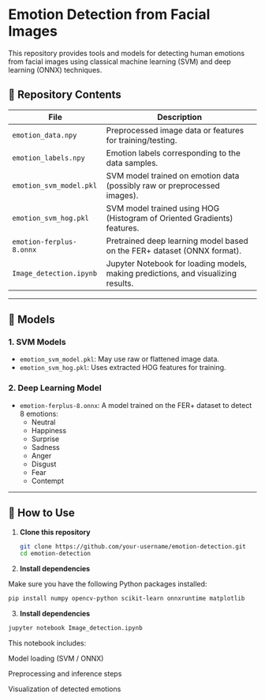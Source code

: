 # Emotion Detection from Facial Images

This repository provides tools and models for detecting human emotions from facial images using classical machine learning (SVM) and deep learning (ONNX) techniques.

## 📁 Repository Contents

| File                          | Description |
|------------------------------|-------------|
| `emotion_data.npy`           | Preprocessed image data or features for training/testing. |
| `emotion_labels.npy`         | Emotion labels corresponding to the data samples. |
| `emotion_svm_model.pkl`      | SVM model trained on emotion data (possibly raw or preprocessed images). |
| `emotion_svm_hog.pkl`        | SVM model trained using HOG (Histogram of Oriented Gradients) features. |
| `emotion-ferplus-8.onnx`     | Pretrained deep learning model based on the FER+ dataset (ONNX format). |
| `Image_detection.ipynb`      | Jupyter Notebook for loading models, making predictions, and visualizing results. |

---

## 🧠 Models

### 1. SVM Models

- `emotion_svm_model.pkl`: May use raw or flattened image data.
- `emotion_svm_hog.pkl`: Uses extracted HOG features for training.

### 2. Deep Learning Model

- `emotion-ferplus-8.onnx`: A model trained on the FER+ dataset to detect 8 emotions:
  - Neutral
  - Happiness
  - Surprise
  - Sadness
  - Anger
  - Disgust
  - Fear
  - Contempt

---

## 🚀 How to Use

1. **Clone this repository**

   ```bash
   git clone https://github.com/your-username/emotion-detection.git
   cd emotion-detection

2. **Install dependencies**

Make sure you have the following Python packages installed:
```bash
pip install numpy opencv-python scikit-learn onnxruntime matplotlib
```
3. **Install dependencies**

  ```bash
jupyter notebook Image_detection.ipynb
 ```
This notebook includes:

Model loading (SVM / ONNX)

Preprocessing and inference steps

Visualization of detected emotions

